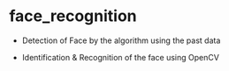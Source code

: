 # face_recognition

- Detection of Face by the algorithm using the past data 

- Identification & Recognition of the face using OpenCV
